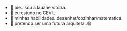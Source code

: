 - 👋 oie.. sou a lauane vitória.
- 👀 eu estudo no CEVI...
- 🌱 minhas habilidades..desenhar/cozinhar/matematica.
- 💞️ pretendo ser uma futura arquiteta..😄 
